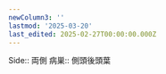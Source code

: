 ```yaml
---
newColumn3: ''
lastmod: '2025-03-20'
last_edited: 2025-02-27T00:00:00.000Z
---
```


Side::  両側
病巣:: 側頭後頭葉
